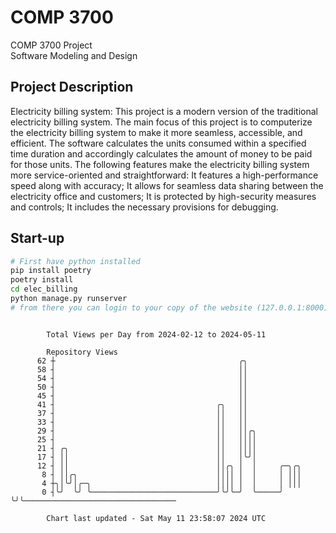 # COMP 3700
COMP 3700 Project  
Software Modeling and Design
## Project Description
Electricity billing system: This project is a modern version of the traditional electricity billing system. The main focus of this project is to computerize the electricity billing system to make it more seamless, accessible, and efficient. The software calculates the units consumed within a specified time duration and accordingly calculates the amount of money to be paid for those units. The following features make the electricity billing system more service-oriented and straightforward: It features a high-performance speed along with accuracy; It allows for seamless data sharing between the electricity office and customers; It is protected by high-security measures and controls; It includes the necessary provisions for debugging.

## Start-up
```bash
# First have python installed
pip install poetry
poetry install
cd elec_billing
python manage.py runserver
# from there you can login to your copy of the website (127.0.0.1:8000), default creds are admin/admin
```

```

        Total Views per Day from 2024-02-12 to 2024-05-11

        Repository Views
      62 ┼                                         ╭╮
      58 ┤                                         ││
      54 ┤                                         ││
      50 ┤                                         ││
      45 ┤                                         ││
      41 ┤                                    ╭╮   ││
      37 ┤                                    ││   ││
      33 ┤                                    ││   ││
      29 ┤                                    ││   ││╭╮
      25 ┤                                    ││   ││││
      21 ┤ ╭╮                                 ││   ││││
      17 ┤ ││                                 ││   │╰╯│
      12 ┤ ││                                 ││╭╮ │  │     ╭─╮╭╮
       8 ┤ ││╭╮                               ││││ │  │     │ │││
       4 ┼╮│╰╯│╭─╮                            ││││ │  │     │ │││
       0 ┤╰╯  ╰╯ ╰────────────────────────────╯╰╯╰─╯  ╰─────╯ ╰╯╰──────────────────────────────────

        Chart last updated - Sat May 11 23:58:07 2024 UTC
        
```
